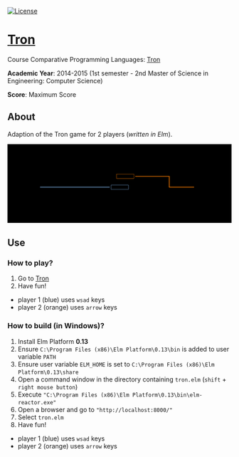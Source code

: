 [![License][s1]][li]

[s1]: https://img.shields.io/badge/licence-GPL%203.0-blue.svg
[li]: https://raw.githubusercontent.com/matt77hias/Tron/master/LICENSE.txt

# [Tron](http://matt77hias.github.io/Tron)
Course Comparative Programming Languages: [Tron](http://matt77hias.github.io/Tron)

**Academic Year**: 2014-2015 (1st semester - 2nd Master of Science in Engineering: Computer Science)

**Score**: Maximum Score

## About
Adaption of the Tron game for 2 players (*written in Elm*).
<p align="center"><img src="res/Tron.png"></p>

## Use

### How to play?
1. Go to [Tron](http://matt77hias.github.io/Tron)
2. Have fun!
  * player 1 (blue) uses `wsad` keys 
  * player 2 (orange) uses `arrow` keys

### How to build (in Windows)?
1. Install Elm Platform **0.13**
2. Ensure `C:\Program Files (x86)\Elm Platform\0.13\bin` is added to user variable `PATH`
3. Ensure user variable `ELM_HOME` is set to `C:\Program Files (x86)\Elm Platform\0.13\share`
4. Open a command window in the directory containing `tron.elm` (`shift` + `right mouse button`)
5. Execute `"C:\Program Files (x86)\Elm Platform\0.13\bin\elm-reactor.exe"`
6. Open a browser and go to `"http://localhost:8000/"`
7. Select `tron.elm`
8. Have fun!
  * player 1 (blue) uses `wsad` keys 
  * player 2 (orange) uses `arrow` keys
